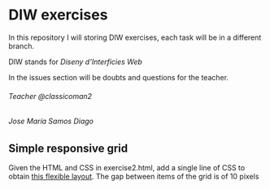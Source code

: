 # DIW exercises

In this repository I will storing DIW exercises, each task will be in a different branch.

DIW stands for *Diseny d'Interficies Web*

In the issues section will be doubts and questions for the teacher.

###### Teacher @classicoman2

###### Jose María Samos Diago

## Simple responsive grid

Given the HTML and CSS in exercise2.html, add a single line of CSS to obtain [this flexible layout](https://www.useloom.com/share/d0629cc4c4614d34bb8de52e257035c4). 
The gap between items of the grid is of 10 pixels